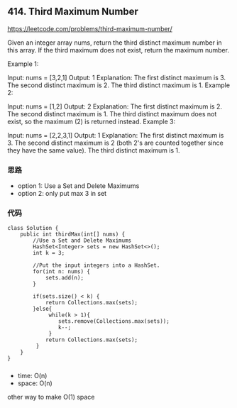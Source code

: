 ## 414. Third Maximum Number
https://leetcode.com/problems/third-maximum-number/

Given an integer array nums, return the third distinct maximum number in this array. If the third maximum does not exist, return the maximum number.

 

Example 1:

Input: nums = [3,2,1]
Output: 1
Explanation:
The first distinct maximum is 3.
The second distinct maximum is 2.
The third distinct maximum is 1.
Example 2:

Input: nums = [1,2]
Output: 2
Explanation:
The first distinct maximum is 2.
The second distinct maximum is 1.
The third distinct maximum does not exist, so the maximum (2) is returned instead.
Example 3:

Input: nums = [2,2,3,1]
Output: 1
Explanation:
The first distinct maximum is 3.
The second distinct maximum is 2 (both 2's are counted together since they have the same value).
The third distinct maximum is 1.

### 思路
- option 1: Use a Set and Delete Maximums
- option 2: only put max 3 in set

### 代码
```
class Solution { 
    public int thirdMax(int[] nums) {
        //Use a Set and Delete Maximums
        HashSet<Integer> sets = new HashSet<>();
        int k = 3;
        
        //Put the input integers into a HashSet.
        for(int n: nums) {
            sets.add(n);
        }
        
        if(sets.size() < k) {
            return Collections.max(sets);
        }else{
             while(k > 1){
                sets.remove(Collections.max(sets));
                k--;
             }
            return Collections.max(sets);
         }
    }
}
```

###
- time: O(n)
- space: O(n)

other way to make O(1) space
